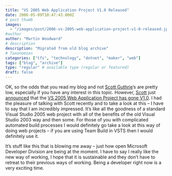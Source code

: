```yaml
---
title: "VS 2005 Web Application Project V1.0 Released"
date: 2006-05-09T10:47:43.000Z
# post thumb
images:
  - "/images/post/2006-vs-2005-web-application-project-v1-0-released.jpg"
#author
author: "Martin Woodward"
# description
description: "Migrated from old blog archive"
# Taxonomies
categories: ["tfs", "technology", "dotnet", "maker", "web"]
tags: ["blog", "archive"]
type: "regular" # available type (regular or featured)
draft: false
---
```

OK, so the odds that you read my blog and not [Scott Guthrie](http://weblogs.asp.net/scottgu/)’s are pretty low, especially if you have any interest in this topic.  However, [Scott](http://weblogs.asp.net/scottgu/) just [announced](http://weblogs.asp.net/scottgu/archive/2006/05/08/445742.aspx) that the [VS 2005 Web Application Project has gone V1.0](http://weblogs.asp.net/scottgu/archive/2006/05/08/445742.aspx).  I had the pleasure of talking with Scott recently and to take a look at this – I have to say that I am incredibly impressed.  It’s like all the goodness of a standard Visual Studio 2005 web project with all of the benefits of the old Visual Studio 2003 way and then some.  For those of you with complicated automated build processes I would definitely go take a look at this way of doing web projects – if you are using Team Build in VSTS then I would definitely use it.  

It’s stuff like this that is blowing me away – just how open Microsoft Developer Division are being at the moment.  I have to say I really like the new way of working, I hope that it is sustainable and they don’t have to retreat to their previous ways of working.  Being a developer right now is a very exciting time.
